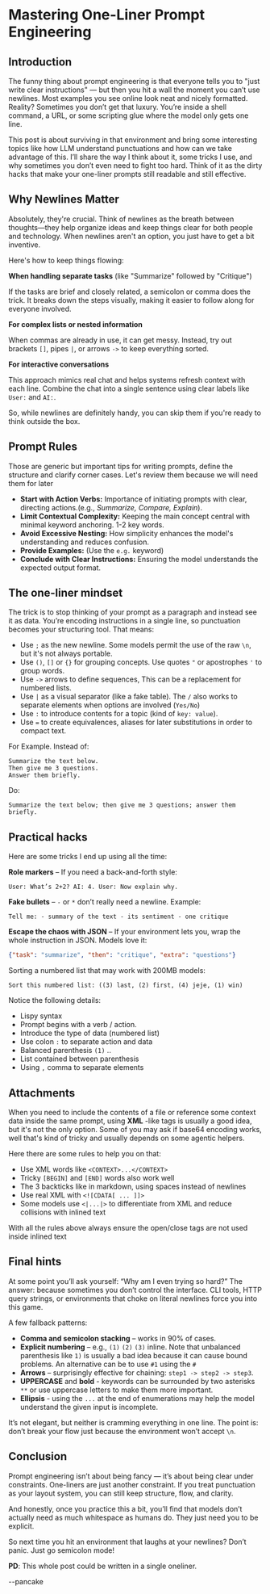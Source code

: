 # Mastering One-Liner Prompt Engineering

## Introduction

The funny thing about prompt engineering is that everyone tells you to "just write clear instructions" — but then you hit a wall the moment you can’t use newlines. Most examples you see online look neat and nicely formatted. Reality? Sometimes you don’t get that luxury. You’re inside a shell command, a URL, or some scripting glue where the model only gets one line.

This post is about surviving in that environment and bring some interesting topics like how LLM understand punctuations and how can we take advantage of this. I’ll share the way I think about it, some tricks I use, and why sometimes you don’t even need to fight too hard. Think of it as the dirty hacks that make your one-liner prompts still readable and still effective.

## Why Newlines Matter

Absolutely, they're crucial. Think of newlines as the breath between thoughts—they help organize ideas and keep things clear for both people and technology. When newlines aren't an option, you just have to get a bit inventive.

Here's how to keep things flowing:

**When handling separate tasks** (like "Summarize" followed by "Critique")

If the tasks are brief and closely related, a semicolon or comma does the trick. It breaks down the steps visually, making it easier to follow along for everyone involved.

**For complex lists or nested information**

When commas are already in use, it can get messy. Instead, try out brackets `[]`, pipes `|`, or arrows `->` to keep everything sorted.

**For interactive conversations**

This approach mimics real chat and helps systems refresh context with each line. Combine the chat into a single sentence using clear labels like `User:` and `AI:`.

So, while newlines are definitely handy, you can skip them if you're ready to think outside the box.

## Prompt Rules

Those are generic but important tips for writing prompts, define the structure and clarify corner cases. Let's review them because we will need them for later

- **Start with Action Verbs:** Importance of initiating prompts with clear, directing actions.(e.g., *Summarize, Compare, Explain*).
- **Limit Contextual Complexity:** Keeping the main concept central with minimal keyword anchoring. 1-2 key words.
- **Avoid Excessive Nesting:** How simplicity enhances the model's understanding and reduces confusion.
- **Provide Examples:** (Use the `e.g.` keyword)
- **Conclude with Clear Instructions:** Ensuring the model understands the expected output format.

## The one-liner mindset

The trick is to stop thinking of your prompt as a paragraph and instead see it as data. You’re encoding instructions in a single line, so punctuation becomes your structuring tool. That means:

- Use `;` as the new newline. Some models permit the use of the raw `\n`, but it's not always portable.
- Use `()`, `[]` or `{}` for grouping concepts. Use quotes `"` or apostrophes `'` to group words.
- Use `->` arrows to define sequences, This can be a replacement for numbered lists.
- Use `|` as a visual separator (like a fake table). The `/` also works to separate elements when options are involved (`Yes/No`)
- Use `:` to introduce contents for a topic (kind of `key: value`).
- Use `=` to create equivalences, aliases for later substitutions in order to compact text.

For Example. Instead of:

```text
Summarize the text below.
Then give me 3 questions.
Answer them briefly.
```
Do:

```text
Summarize the text below; then give me 3 questions; answer them briefly.
```

## Practical hacks

Here are some tricks I end up using all the time:

**Role markers** – If you need a back-and-forth style:

```console
User: What’s 2+2? AI: 4. User: Now explain why.
```

**Fake bullets** – `-` or `*` don’t really need a newline. Example:

```console
Tell me: - summary of the text - its sentiment - one critique
```

**Escape the chaos with JSON** – If your environment lets you, wrap the whole instruction in JSON. Models love it:

```json
{"task": "summarize", "then": "critique", "extra": "questions"}
```

Sorting a numbered list that may work with 200MB models:

`Sort this numbered list: ((3) last, (2) first, (4) jeje, (1) win)`

Notice the following details: 

* Lispy syntax
* Prompt begins with a verb / action.
* Introduce the type of data (numbered list)
* Use colon `:` to separate action and data
* Balanced parenthesis `(1)` ..
* List contained between parenthesis
* Using `,` comma to separate elements

## Attachments

When you need to include the contents of a file or reference some context data inside the same prompt, using **XML** -like tags is usually a good idea, but it's not the only option. Some of you may ask if base64 encoding works, well that's kind of tricky and usually depends on some agentic helpers.

Here there are some rules to help you on that:

* Use XML words like `<CONTEXT>...</CONTEXT>`
* Tricky `[BEGIN]` and `[END]` words also work well
* The 3 backticks like in markdown, using spaces instead of newlines
* Use real XML with `<![CDATA[ ... ]]>`
* Some models use `<|...|>` to differentiate from XML and reduce collisions with inlined text

With all the rules above always ensure the open/close tags are not used inside inlined text

## Final hints

At some point you’ll ask yourself: “Why am I even trying so hard?” The answer: because sometimes you don’t control the interface. CLI tools, HTTP query strings, or environments that choke on literal newlines force you into this game.

A few fallback patterns:

- **Comma and semicolon stacking** – works in 90% of cases.
- **Explicit numbering** – e.g., `(1)` `(2)` `(3)` inline. Note that unbalanced parenthesis like `1)` is usually a bad idea because it can cause bound problems. An alternative can be to use `#1` using the `#`
- **Arrows** – surprisingly effective for chaining: `step1 -> step2 -> step3`.
- **UPPERCASE** and **bold** - keywords can be surrounded by two asterisks `**` or use uppercase letters to make them more important.
- **Ellipsis** - using the `...` at the end of enumerations may help the model understand the given input is incomplete.

It’s not elegant, but neither is cramming everything in one line. The point is: don’t break your flow just because the environment won’t accept `\n`.

## Conclusion

Prompt engineering isn’t about being fancy — it’s about being clear under constraints. One-liners are just another constraint. If you treat punctuation as your layout system, you can still keep structure, flow, and clarity.

And honestly, once you practice this a bit, you’ll find that models don’t actually need as much whitespace as humans do. They just need you to be explicit.

So next time you hit an environment that laughs at your newlines? Don’t panic. Just go semicolon mode!

**PD**: This whole post could be written in a single oneliner.

--pancake

